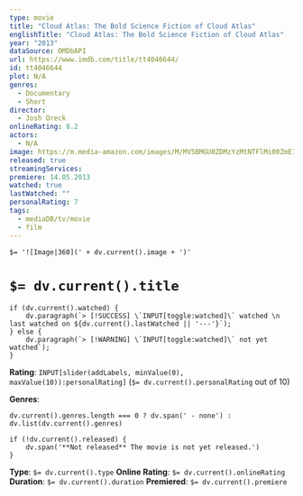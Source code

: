 ```yaml
---
type: movie
title: "Cloud Atlas: The Bold Science Fiction of Cloud Atlas"
englishTitle: "Cloud Atlas: The Bold Science Fiction of Cloud Atlas"
year: "2013"
dataSource: OMDbAPI
url: https://www.imdb.com/title/tt4046644/
id: tt4046644
plot: N/A
genres:
  - Documentary
  - Short
director:
  - Josh Oreck
onlineRating: 8.2
actors:
  - N/A
image: https://m.media-amazon.com/images/M/MV5BMGU0ZDMzYzMtNTFlMi00ZmE1LWIxNWYtYjhmM2Q5NTRmYTI0XkEyXkFqcGdeQXVyODA1NjQ0OTY@._V1_SX300.jpg
released: true
streamingServices: 
premiere: 14.05.2013
watched: true
lastWatched: ""
personalRating: 7
tags:
  - mediaDB/tv/movie
  - film
---
```


`$= '![Image|360](' + dv.current().image + ')'`

# `$= dv.current().title`

```dataviewjs
if (dv.current().watched) {
	dv.paragraph(`> [!SUCCESS] \`INPUT[toggle:watched]\` watched \n last watched on ${dv.current().lastWatched || '---'}`);
} else {
	dv.paragraph(`> [!WARNING] \`INPUT[toggle:watched]\` not yet watched`);
}
```

**Rating**:  `INPUT[slider(addLabels, minValue(0), maxValue(10)):personalRating]` (`$= dv.current().personalRating` out of 10)

**Genres**:
```dataviewjs
dv.current().genres.length === 0 ? dv.span(' - none') : dv.list(dv.current().genres)
```

```dataviewjs
if (!dv.current().released) {
	dv.span('**Not released** The movie is not yet released.')
}
```

**Type**: `$= dv.current().type`
**Online Rating**: `$= dv.current().onlineRating`
**Duration**:  `$= dv.current().duration`
**Premiered**: `$= dv.current().premiere`